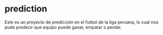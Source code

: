 # prediction
Este es un proyecto de predicción en el futbol de la liga peruana, lo cual nos pude predecir que equipo puede ganar, empatar o perder.

